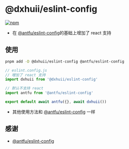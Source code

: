 # @dxhuii/eslint-config

[![npm](https://img.shields.io/npm/v/@dxhuii/eslint-config?color=444&label=)](https://npmjs.com/package/@dxhuii/eslint-config)
- 在 [@antfu/eslint-config](https://github.com/antfu/eslint-config)的基础上增加了 react 支持

## 使用

  ```bash
  pnpm add -D @dxhuii/eslint-config @antfu/eslint-config
  ```

  ```js
  // eslint.config.js
  // 增加了 react 支持
  import dxhuii from '@dxhuii/eslint-config'

  // 默认不支持 react
  import antfu from '@antfu/eslint-config'

  export default await antfu({}, await dxhuii())
  ```
  - 其他使用方法和 [@antfu/eslint-config](https://github.com/antfu/eslint-config#readme) 一样

## 感谢
- [@antfu/eslint-config](https://github.com/antfu/eslint-config)
